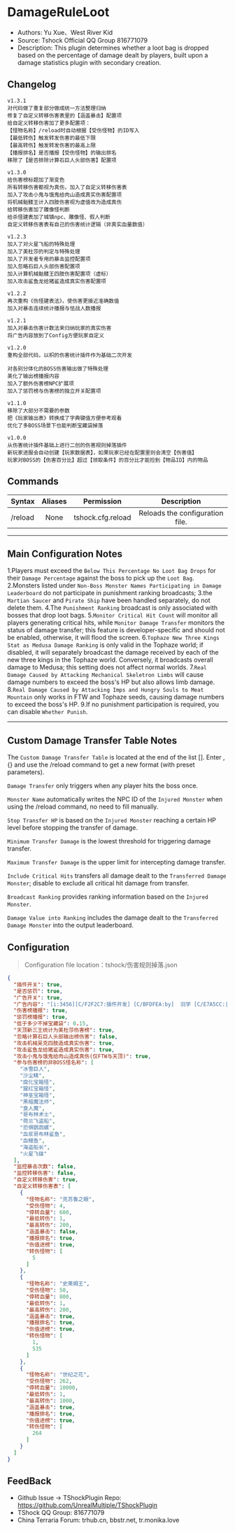 # DamageRuleLoot

- Authors: Yu Xue、West River Kid
- Source: Tshock Official QQ Group 816771079
- Description: This plugin determines whether a loot bag is dropped based on the percentage of damage dealt by players, built upon a damage statistics plugin with secondary creation.

## Changelog

```
v1.3.1
对代码做了重复部分做成统一方法整理归纳
修复了自定义转移伤害表里的【涵盖暴击】配置项
给自定义转移伤害加了更多配置项：
【怪物名称】/reload时自动根据【受伤怪物】的ID写入
【最低转伤】触发转发伤害的最低下限
【最高转伤】触发转发伤害的最高上限
【播报排名】是否播报【受伤怪物】的输出排名
移除了【是否排除计算石巨人头部伤害】配置项

v1.3.0
给伤害榜标题加了渐变色
所有转移伤害都视为真伤，加入了自定义转移伤害表
加入了攻击小鬼与饿鬼给肉山造成真实伤害配置项
将机械骷髅王计入四肢伤害视为虚值改为造成真伤
给转移伤害加了雕像怪判断
给杀怪建表加了城镇npc、雕像怪、假人判断
自定义转移伤害表有自己的伤害统计逻辑（非真实血量数值）

v1.2.3
加入了对火星飞船的特殊处理
加入了美杜莎的判定与特殊处理
加入了开发者专用的暴击监控配置项
加入忽略石巨人头部伤害配置项
加入计算机械骷髅王四肢伤害配置项（虚标）
加入攻击鲨鱼龙给猪鲨造成真实伤害配置项

v1.2.2
再次重构《伤怪建表法》，使伤害更接近准确数值
加入对暴击连续统计播报与怯战人数播报

v1.2.1
加入对暴击伤害计数法来归纳玩家的真实伤害
将广告内容放到了Config方便玩家自定义

v1.2.0
重构全部代码，以枳的伤害统计插件作为基础二次开发

对各别分体化的BOSS伤害输出做了特殊处理
美化了输出榜播报内容
加入了额外伤害榜NPC扩展项
加入了惩罚榜与伤害榜的独立开关配置项

v1.1.0
移除了大部分不需要的参数
把《玩家输出表》转换成了字典键值方便参考观看
优化了多BOSS场景下也能判断宝藏袋掉落

v1.0.0
从伤害统计插件基础上进行二创的伤害规则掉落插件
新玩家进服会自动创建【玩家数据表】，如果玩家已经在配置里则会清空【伤害值】
玩家对BOSS的【伤害百分比】超过【领取条件】的百分比才能捡到【物品ID】内的物品

```

## Commands

| Syntax                             | Aliases  |       Permission	       |                   Description                   |
| -------------------------------- | :---: | :--------------: | :--------------------------------------: |
| /reload  | None |   tshock.cfg.reload    |    Reloads the configuration file.    |

---
Main Configuration Notes
---
1.Players must exceed the `Below This Percentage No Loot Bag Drops` for their `Damage Percentage` against the boss to pick up the `Loot Bag`.
2.Monsters listed under `Non-Boss Monster Names Participating in Damage Leaderboard` do not participate in punishment ranking broadcasts; 
3.the `Martian Saucer` and `Pirate Ship` have been handled separately, do not delete them.
4.The `Punishment Ranking` broadcast is only associated with bosses that drop loot bags.
5.`Monitor Critical Hit Count` will monitor all players generating critical hits, while `Monitor Damage Transfer` monitors the status of damage transfer; this feature is developer-specific and should not be enabled, otherwise, it will flood the screen.
6.`Tophaze New Three Kings Stat as Medusa Damage Ranking` is only valid in the Tophaze world; if disabled, it will separately broadcast the damage received by each of the new three kings in the Tophaze world. Conversely, it broadcasts overall damage to Medusa; this setting does not affect normal worlds.
7.`Real Damage Caused by Attacking Mechanical Skeletron Limbs` will cause damage numbers to exceed the boss's HP but also allows limb damage.
8.`Real Damage Caused by Attacking Imps and Hungry Souls to Meat Mountain` only works in FTW and Tophaze seeds, causing damage numbers to exceed the boss's HP.
9.If no punishment participation is required, you can disable `Whether Punish`.

---
Custom Damage Transfer Table Notes
---
The `Custom Damage Transfer Table` is located at the end of the list []. Enter , {} and use the /reload command to get a new format (with preset parameters).

`Damage Transfer` only triggers when any player hits the boss once.

`Monster Name` automatically writes the NPC ID of the `Injured Monster` when using the /reload command, no need to fill manually.

`Stop Transfer HP` is based on the `Injured Monster` reaching a certain HP level before stopping the transfer of damage.

`Minimum Transfer Damage` is the lowest threshold for triggering damage transfer.

`Maximum Transfer Damage` is the upper limit for intercepting damage transfer.

`Include Critical Hits` transfers all damage dealt to the `Transferred Damage Monster`; disable to exclude all critical hit damage from transfer.

`Broadcast Ranking` provides ranking information based on the `Injured Monster`.

`Damage Value into Ranking` includes the damage dealt to the `Transferred Damage Monster` into the output leaderboard.

## Configuration
> Configuration file location：tshock/伤害规则掉落.json
```json
{
  "插件开关": true,
  "是否惩罚": true,
  "广告开关": true,
  "广告内容": "[i:3456][C/F2F2C7:插件开发] [C/BFDFEA:by]  羽学 [C/E7A5CC:|] [c/00FFFF:西江小子][i:3459]",
  "伤害榜播报": true,
  "惩罚榜播报": true,
  "低于多少不掉宝藏袋": 0.15,
  "天顶新三王统计为美杜莎伤害榜": true,
  "忽略计算石巨人头部输出榜伤害": false,
  "攻击机械吴克四肢造成真实伤害": true,
  "攻击鲨鱼龙给猪鲨造成真实伤害": true,
  "攻击小鬼与饿鬼给肉山造成真伤(仅FTW与天顶)": true,
  "参与伤害榜的非BOSS怪名称": [
    "冰雪巨人",
    "沙尘精",
    "腐化宝箱怪",
    "猩红宝箱怪",
    "神圣宝箱怪",
    "黑暗魔法师",
    "食人魔",
    "哥布林术士",
    "荷兰飞盗船",
    "恐惧鹦鹉螺",
    "血浆哥布林鲨鱼",
    "血鳗鱼",
    "海盗船长",
    "火星飞碟"
  ],
  "监控暴击次数": false,
  "监控转移伤害": false,
  "自定义转移伤害": true,
  "自定义转移伤害表": [
    {
      "怪物名称": "克苏鲁之眼",
      "受伤怪物": 4,
      "停转血量": 600,
      "最低转伤": 1,
      "最高转伤": 200,
      "涵盖暴击": false,
      "播报排名": true,
      "伤值进榜": true,
      "转伤怪物": [
        5
      ]
    },
    {
      "怪物名称": "史莱姆王",
      "受伤怪物": 50,
      "停转血量": 800,
      "最低转伤": 1,
      "最高转伤": 200,
      "涵盖暴击": true,
      "播报排名": true,
      "伤值进榜": true,
      "转伤怪物": [
        1,
        535
      ]
    },
    {
      "怪物名称": "世纪之花",
      "受伤怪物": 262,
      "停转血量": 10000,
      "最低转伤": 1,
      "最高转伤": 1000,
      "涵盖暴击": true,
      "播报排名": true,
      "伤值进榜": true,
      "转伤怪物": [
        264
      ]
    }
  ]
}
```
## FeedBack
- Github Issue -> TShockPlugin Repo: https://github.com/UnrealMultiple/TShockPlugin
- TShock QQ Group: 816771079
- China Terraria Forum: trhub.cn, bbstr.net, tr.monika.love